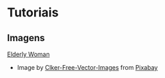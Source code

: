 # Tutoriais

## Imagens

[Elderly Woman](https://pixabay.com/vectors/elderly-woman-senior-old-person-311971/)
* Image by <a href="https://pixabay.com/users/clker-free-vector-images-3736/?utm_source=link-attribution&amp;utm_medium=referral&amp;utm_campaign=image&amp;utm_content=311971">Clker-Free-Vector-Images</a> from <a href="https://pixabay.com/?utm_source=link-attribution&amp;utm_medium=referral&amp;utm_campaign=image&amp;utm_content=311971">Pixabay</a>

